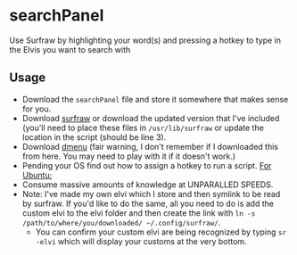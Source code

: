 # searchPanel
Use Surfraw by highlighting your word(s) and pressing a hotkey to type in the Elvis you want to search with

## Usage
- Download the `searchPanel` file and store it somewhere that makes sense for you.
- Download [surfraw](https://gitlab.com/surfraw/Surfraw) or download the updated version that I've included (you'll need to place these files in `/usr/lib/surfraw` or update the location in the script (should be line 3).
- Download [dmenu](https://github.com/stilvoid/dmenu) (fair warning, I don't remember if I downloaded this from here. You may need to play with it if it doesn't work.)
- Pending your OS find out how to assign a hotkey to run a script. [For Ubuntu:](https://techwiser.com/custom-keyboard-shortcuts-ubuntu/)
- Consume massive amounts of knowledge at UNPARALLED SPEEDS.
- Note: I've made my own elvi which I store and then symlink to be read by surfraw. If you'd like to do the same, all you need to do is add the custom elvi to the elvi folder and then create the link with `ln -s /path/to/where/you/downloaded/ ~/.config/surfraw/`. 
    - You can confirm your custom elvi are being recognized by typing `sr -elvi` which will display your customs at the very bottom.
